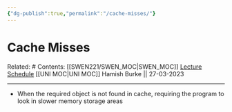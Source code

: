 ```yaml
---
{"dg-publish":true,"permalink":"/cache-misses/"}
---
```



# Cache Misses

Related: #
Contents: [[SWEN221/SWEN_MOC\|SWEN_MOC]]
[Lecture Schedule](https://ecs.wgtn.ac.nz/Courses/SWEN221_2023T1/LectureSchedule)
[[UNI MOC\|UNI MOC]]
Hamish Burke || 27-03-2023
***

- When the required object is not found in cache, requiring the program to look in slower memory storage areas

